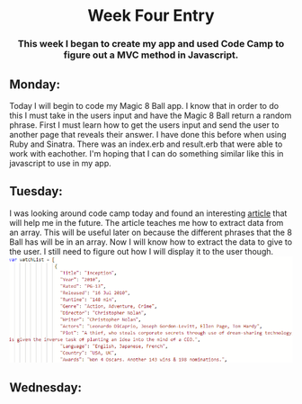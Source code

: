 # <center>Week Four Entry</center>
### <center>This week I began to create my app and used Code Camp to figure out a MVC method in Javascript.</center>
## Monday:
Today I will begin to code my Magic 8 Ball app. I know that in order to do this I must take in the users input and have the Magic 8 Ball return a random phrase. First I must learn how to get the users input and send the user to another page that reveals their answer. I have done this before when using Ruby and Sinatra. There was an index.erb and result.erb that were able to work with eachother. I'm hoping that I can do something similar like this in javascript to use in my app.
## Tuesday: 
I was looking around code camp today and found an interesting [article](https://learn.freecodecamp.org/javascript-algorithms-and-data-structures/functional-programming/use-the-map-method-to-extract-data-from-an-array/) that will help me in the future. The article teaches me how to extract data from an array. This will be useful later on because the different phrases that the 8 Ball has will be in an array. Now I will know how to extract the data to give to the user. I still need to figure out how I will display it to the user though.
![](/images/data_array.png)
## Wednesday: 
